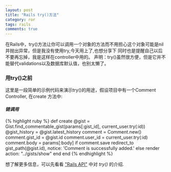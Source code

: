 ```yaml
---
layout: post
title: "Rails try()方法"
category: ror
tags: rails
comments: true
---
```


在Rails中，try()方法让你可以调用一个对象的方法而不用担心这个对象可能是nil并抛出异常，但是我没有使用try,今天用上了,也想分享下
同时也是提醒自己以后不要再忘掉，我是这样在controller中用的。
声明：try()虽然很方便，但是它并不能替代validations以及数据库默认值，也别太懒了。

<!--more-->

### 用try()之前
这里是一段简单的示例代码来演示try()的用途，假设项目中有一个Comment Controller, 在create 方法中:  

#### *链调用*
{% highlight ruby %}
def create
  @gist = Gist.find_commentable_gist(params[:gist_id], current_user.try(:id))
  @gist_history = @gist.latest_history
  comment = Comment.new()
  comment.gist_id = @gist.id
  comment.user_id = current_user.try(:id)
  comment.body = params[:body]
  if comment.save
    redirect_to gist_path(@gist.id), notice: 'Comment is successfully added.'
  else
    render action: "../gists/show"
  end
end
{% endhighlight %}

想了解更多信息，可以先看看 ["Rails API"](http://api.rubyonrails.org/classes/Object.html#method-i-try) 中对 *try()* 的介绍.

